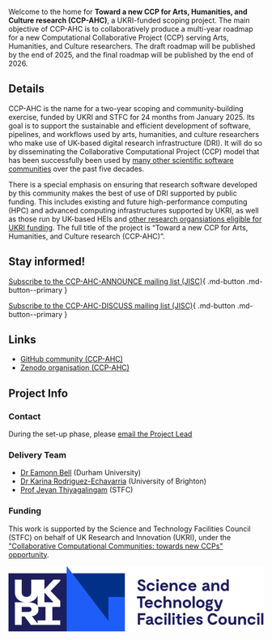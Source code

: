 Welcome to the home for **Toward a new CCP for Arts, Humanities, and Culture research (CCP-AHC)**, a UKRI-funded scoping project. The main objective of CCP-AHC is to collaboratively produce a multi-year roadmap for a new Computational Collaborative Project (CCP) serving Arts, Humanities, and Culture researchers. The draft roadmap will be published by the end of 2025, and the final roadmap will be published by the end of 2026.

## Details

CCP-AHC is the name for a two-year scoping and community-building exercise, funded by UKRI and STFC for 24 months from January 2025. Its goal is to support the sustainable and efficient development of software, pipelines, and workflows used by arts, humanities, and culture researchers who make use of UK-based digital research infrastructure (DRI). It will do so by disseminating the Collaborative Computational Project (CCP) model that has been successfully been used by [many other scientific software communities](https://www.scd.stfc.ac.uk/Pages/CoSeC_communities_supported.aspx) over the past five decades.

There is a special emphasis on ensuring that research software developed by this community makes the best of use of DRI supported by public funding. This includes existing and future high-performance computing (HPC) and advanced computing infrastructures supported by UKRI, as well as those run by UK-based HEIs and [other research organsiations eligible for UKRI funding](https://www.ukri.org/publications/organisation-eligibility/research-organisations-eligible-for-ukri-funding/). The full title of the project is “Toward a new CCP for Arts, Humanities, and Culture research (CCP-AHC)”.

## Stay informed!

[Subscribe to the CCP-AHC-ANNOUNCE mailing list (JISC)](https://www.jiscmail.ac.uk/cgi-bin/wa-jisc.exe?SUBED1=CCP-AHC-ANNOUNCE&A=1){ .md-button .md-button--primary } 

[Subscribe to the CCP-AHC-DISCUSS mailing list (JISC)](https://www.jiscmail.ac.uk/cgi-bin/wa-jisc.exe?SUBED1=CCP-AHC-DISCUSS&A=1){ .md-button .md-button--primary }

## Links

- [GitHub community (CCP-AHC)](https://github.com/ccpahc)
- [Zenodo organisation (CCP-AHC)](https://zenodo.org/communities/ccpahc/)


## Project Info

### Contact

During the set-up phase, please [email the Project Lead](mailto:eamonn.bell@durham.ac.uk) 

### Delivery Team

- [Dr Eamonn Bell](https://www.durham.ac.uk/staff/eamonn-bell/) (Durham University)
- [Dr Karina Rodriguez-Echavarria](https://research.brighton.ac.uk/en/persons/karina-rodriguez-echavarria) (University of Brighton)
- [Prof Jeyan Thiyagalingam](https://www.scd.stfc.ac.uk/Pages/sciml-profile-jeyan.aspx) (STFC)

### Funding

This work is supported by the Science and Technology Facilities Council (STFC) on behalf of UK Research and Innovation (UKRI), under the ["Collaborative Computational Communities: towards new CCPs" opportunity](https://www.ukri.org/opportunity/collaborative-computational-communities-towards-new-ccps/).

![Logo of Science and Technology Facilities Council (STFC)](assets/stfc-logo.svg)